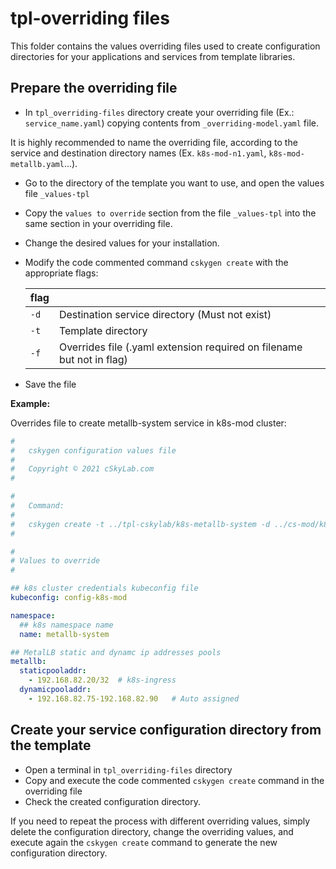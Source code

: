 # tpl-overriding files

This folder contains the values overriding files used to create configuration directories for your applications and services from template libraries.

## Prepare the overriding file

- In `tpl_overriding-files` directory create your overriding file (Ex.: `service_name.yaml`) copying contents from `_overriding-model.yaml` file.

It is highly recommended to name the overriding file, according to the service and destination directory names (Ex. `k8s-mod-n1.yaml`, `k8s-mod-metallb.yaml`...).

- Go to the directory of the template you want to use, and open the values file `_values-tpl`
- Copy the `values to override` section from the file `_values-tpl` into the same section in your overriding file.
- Change the desired values for your installation.
- Modify the code commented command `cskygen create` with the appropriate flags:

  | flag |                                                                       |
  | ---- | --------------------------------------------------------------------- |
  | `-d` | Destination service directory (Must not exist)                        |
  | `-t` | Template directory                                                    |
  | `-f` | Overrides file (.yaml extension required on filename but not in flag) |

- Save the file

**Example:**

Overrides file to create metallb-system service in k8s-mod cluster:

```yaml
#
#   cskygen configuration values file
#
#   Copyright © 2021 cSkyLab.com
#

# 
#   Command:
#
#   cskygen create -t ../tpl-cskylab/k8s-metallb-system -d ../cs-mod/k8s-mod/metallb-system -f k8s-mod-metallb-system
#

#
# Values to override
#

## k8s cluster credentials kubeconfig file
kubeconfig: config-k8s-mod

namespace:
  ## k8s namespace name
  name: metallb-system

## MetalLB static and dynamc ip addresses pools
metallb:
  staticpooladdr: 
    - 192.168.82.20/32  # k8s-ingress
  dynamicpooladdr: 
    - 192.168.82.75-192.168.82.90   # Auto assigned
  ```

## Create your service configuration directory from the template

- Open a terminal in `tpl_overriding-files` directory
- Copy and execute the code commented `cskygen create` command in the overriding file
- Check the created configuration directory.

If you need to repeat the process with different overriding values, simply delete the configuration directory, change the overriding values, and execute again the `cskygen create` command to generate the new configuration directory.
